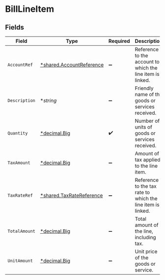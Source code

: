 # BillLineItem


## Fields

| Field                                                                      | Type                                                                       | Required                                                                   | Description                                                                |
| -------------------------------------------------------------------------- | -------------------------------------------------------------------------- | -------------------------------------------------------------------------- | -------------------------------------------------------------------------- |
| `AccountRef`                                                               | [*shared.AccountReference](../../../pkg/models/shared/accountreference.md) | :heavy_minus_sign:                                                         | Reference to the account to which the line item is linked.                 |
| `Description`                                                              | **string*                                                                  | :heavy_minus_sign:                                                         | Friendly name of the goods or services received.                           |
| `Quantity`                                                                 | [*decimal.Big](https://pkg.go.dev/github.com/ericlagergren/decimal#Big)    | :heavy_check_mark:                                                         | Number of units of goods or services received.                             |
| `TaxAmount`                                                                | [*decimal.Big](https://pkg.go.dev/github.com/ericlagergren/decimal#Big)    | :heavy_minus_sign:                                                         | Amount of tax applied to the line item.                                    |
| `TaxRateRef`                                                               | [*shared.TaxRateReference](../../../pkg/models/shared/taxratereference.md) | :heavy_minus_sign:                                                         | Reference to the tax rate to which the line item is linked.                |
| `TotalAmount`                                                              | [*decimal.Big](https://pkg.go.dev/github.com/ericlagergren/decimal#Big)    | :heavy_minus_sign:                                                         | Total amount of the line, including tax.                                   |
| `UnitAmount`                                                               | [*decimal.Big](https://pkg.go.dev/github.com/ericlagergren/decimal#Big)    | :heavy_minus_sign:                                                         | Unit price of the goods or service.                                        |